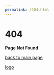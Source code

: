 ```yaml
---
permalink: /404.html
---
```


# 404

**Page Not Found**

[back to main page](./index.md)

[logo](./thumbnail.png)